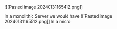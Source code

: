 ![[Pasted image 20240131165412.png]]

In a monolithic Server  we would have 
![[Pasted image 20240131165512.png]]
In a micro